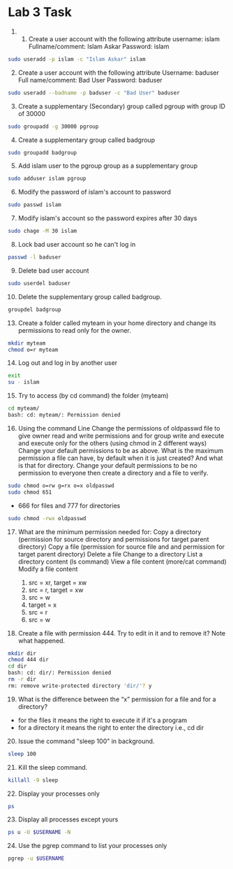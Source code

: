 # Lab 3 Task

1. 1. Create a user account with the following attribute
	username: islam
	Fullname/comment: Islam Askar
	Password: islam
```bash
sudo useradd -p islam -c "Islam Askar" islam
```

2. Create a user account with the following attribute
	Username: baduser
	Full name/comment: Bad User
	Password: baduser
```bash
sudo useradd --badname -p baduser -c "Bad User" baduser
```

3. Create a supplementary (Secondary) group called pgroup with group ID of 30000
```bash
sudo groupadd -g 30000 pgroup
```

4. Create a supplementary group called badgroup
```bash
sudo groupadd badgroup
```

5. Add islam user to the pgroup group as a supplementary group
```bash
sudo adduser islam pgroup
```

6. Modify the password of islam's account to password
```bash
sudo passwd islam
```

7. Modify islam's account so the password expires after 30 days
```bash
sudo chage -M 30 islam
```

8. Lock bad user account so he can't log in
```bash
passwd -l baduser
```

9. Delete bad user account
```bash
sudo userdel baduser
```

10. Delete the supplementary group called badgroup.
```bash
groupdel badgroup
```

13. Create a folder called myteam in your home directory and change its permissions to read only for the owner.
```bash
mkdir myteam
chmod o=r myteam
```

14. Log out and log in by another user
```bash
exit
su - islam
```

15. Try to access (by cd command) the folder (myteam)
```bash
cd myteam/
bash: cd: myteam/: Permission denied
```

16. Using the command Line
	Change the permissions of oldpasswd file to give owner read and write permissions and for group write and execute and execute only for the others (using chmod in 2 different ways)
	Change your default permissions to be as above.
	What is the maximum permission a file can have, by default when it is just created? And what is that for directory.
	Change your default permissions to be no permission to everyone then create a directory and a file to verify.
	
```bash
sudo chmod o=rw g=rx o=x oldpasswd
sudo chmod 651
```

- 666 for files and 777 for directories 
```bash
sudo chmod -rwx oldpasswd
```

17. What are the minimum permission needed for:
	Copy a directory (permission for source directory and permissions for target parent directory)
	Copy a file (permission for source file and and permission for target parent directory)
	Delete a file
	Change to a directory
	List a directory content (ls command)
	View a file content (more/cat command)
	Modify a file content

	1. src = xr, target = xw
	2. src = r,  target = xw
	3. src = w
	4. target = x
	5. src = r
	6. src = w

18. Create a file with permission 444. Try to edit in it and to remove it? Note what happened.
```bash
mkdir dir 
chmod 444 dir
cd dir
bash: cd: dir/: Permission denied
rm -r dir
rm: remove write-protected directory 'dir/'? y 
```

19. What is the difference between the “x” permission for a file and for a directory?
- for the files it means the right to execute it if it's a program
- for a directory it means the right to enter the directory i.e., cd dir

20. Issue the command "sleep 100" in background.
```bash
sleep 100
```

21. Kill the sleep command.
```bash
killall -9 sleep
```

22. Display your processes only
```bash
ps
```

23. Display all processes except yours
```bash
ps u -U $USERNAME -N
```

24. Use the pgrep command to list your processes only
```bash
pgrep -u $USERNAME
```
